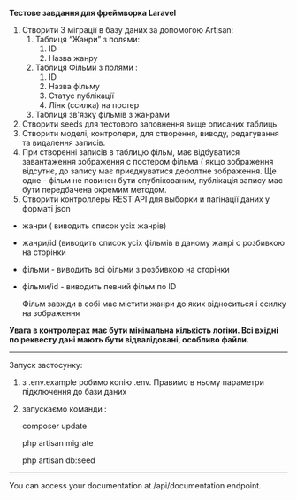 **Тестове завдання для фреймворка Laravel**

1. Створити 3 міграції в базу даних за допомогою Artisan:
    1. Таблиця “Жанри” з полями:
        1. ID
        2. Назва жанру
    2. Таблиця Фільми з полями :
        1. ID
        2. Назва фільму
        3. Статус публікації
        4. Лінк (ссилка) на постер
    3. Таблиця зв'язку фільмів з жанрами
2. Створити seeds для тестового заповнення вище описаних таблиць
3. Створити моделі, контролери, для створення, виводу, редагування та видалення записів.
4. При створенні записів в таблицю фільм, має відбуватися завантаження зображення с постером фільма ( якщо зображення відсутнє, до запису має приєднуватися дефолтне зображення. Ще одне - фільм не повинен бути опублікованим, публікація запису має бути передбачена окремим методом.
5. Створити контроллеры REST API для выборки и пагінації даних у форматі json
- жанри ( виводить список усіх жанрів)
- жанри/id (виводить список усіх фільмів в даному жанрі с розбивкою на сторінки
- фільми \- виводить всі фільми з розбивкою на сторінки
- фільми/id \- виводить певний фільм по ID

  Фільм завжди в собі має містити жанри до яких відноситься і ссилку на зображення

**Увага в контролерах має бути мінімальна кількість логіки. Всі вхідні по реквесту дані мають бути відвалідовані, особливо файли.**

---

Запуск застосунку:
  1. з .env.example робимо копію .env.  Правимо в ньому параметри підключення до бази даних
  2. запускаємо команди : 

       composer update

       php artisan migrate

       php artisan db:seed 

---

You can access your documentation at /api/documentation endpoint.